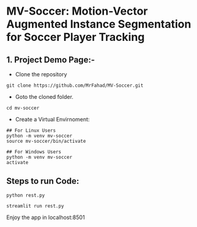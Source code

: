 # MV-Soccer: Motion-Vector Augmented Instance Segmentation for Soccer Player Tracking

## 1. Project Demo Page:-

- Clone the repository
```
git clone https://github.com/MrFahad/MV-Soccer.git
```
- Goto the cloned folder.
```
cd mv-soccer
```
- Create a Virtual Envirnoment:
```
## For Linux Users
python -m venv mv-soccer
source mv-soccer/bin/activate

## For Windows Users
python -m venv mv-soccer
activate
```
## Steps to run Code:
```
python rest.py
```
``` 
streamlit run rest.py
```
Enjoy the app in localhost:8501
